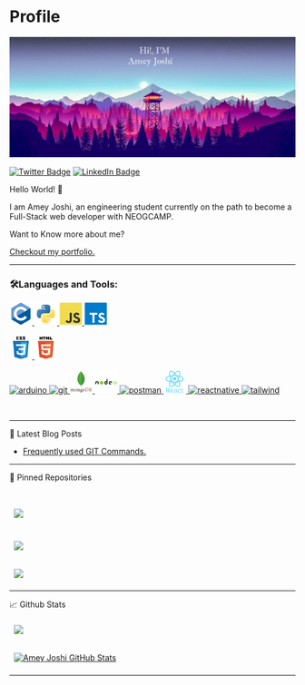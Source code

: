 # Profile
[![AMEY JOSHI GitHub Banner](./images/AmeyCover.jpg)](https://dev.to/skullninja72)

[![Twitter Badge](https://img.shields.io/twitter/url?style=social&url=https%3A%2F%2Ftwitter.com%2FAmeyRJoshi
)](https://twitter.com/AmeyRJoshi)
[![LinkedIn Badge](https://img.shields.io/badge/LinkedIn-Profile-informational?style=flat&logo=linkedin&logoColor=white&color=0D76A8)](https://www.linkedin.com/in/amey-joshi-a72bb6136/)
<br>
<p> Hello World! 👋</p>
<p> I am Amey Joshi, an engineering student currently  on the path to become a Full-Stack web developer with NEOGCAMP.</p>
<p> Want to Know more about me?</p><a href = "https://ameyjoshi2u.netlify.app/">Checkout my portfolio.</a>
<br>
<hr>
<h3 align="left">🛠️Languages and Tools:</h3>
<p align="left">
<a href="https://www.cprogramming.com/" target="_blank"> <img src="https://raw.githubusercontent.com/devicons/devicon/master/icons/c/c-original.svg" alt="c" width="40" height="40"/> </a>
<a href="https://www.python.org" target="_blank"> <img src="https://raw.githubusercontent.com/devicons/devicon/master/icons/python/python-original.svg" alt="python" width="40" height="40"/> </a> 
<a href="https://developer.mozilla.org/en-US/docs/Web/JavaScript" target="_blank"> <img src="https://raw.githubusercontent.com/devicons/devicon/master/icons/javascript/javascript-original.svg" alt="javascript" width="40" height="40"/> </a> 
<a href="https://www.typescriptlang.org/" target="_blank"> <img src="https://raw.githubusercontent.com/devicons/devicon/master/icons/typescript/typescript-original.svg" alt="typescript" width="40" height="40"/> </a>
<br>
<br>
<a href="https://www.w3schools.com/css/" target="_blank"> <img src="https://raw.githubusercontent.com/devicons/devicon/master/icons/css3/css3-original-wordmark.svg" alt="css3" width="40" height="40"/> </a>
<a href="https://www.w3.org/html/" target="_blank"> <img src="https://raw.githubusercontent.com/devicons/devicon/master/icons/html5/html5-original-wordmark.svg" alt="html5" width="40" height="40"/> </a>
<br>
<br>
<a href="https://www.arduino.cc/" target="_blank"> <img src="https://cdn.worldvectorlogo.com/logos/arduino-1.svg" alt="arduino" width="40" height="40"/> </a>
<a href="https://git-scm.com/" target="_blank"> <img src="https://www.vectorlogo.zone/logos/git-scm/git-scm-icon.svg" alt="git" width="40" height="40"/> </a> 
 <a href="https://www.mongodb.com/" target="_blank"> <img src="https://raw.githubusercontent.com/devicons/devicon/master/icons/mongodb/mongodb-original-wordmark.svg" alt="mongodb" width="40" height="40"/> </a> 
<a href="https://nodejs.org" target="_blank"> <img src="https://raw.githubusercontent.com/devicons/devicon/master/icons/nodejs/nodejs-original-wordmark.svg" alt="nodejs" width="40" height="40"/> </a> 
<a href="https://postman.com" target="_blank"> <img src="https://www.vectorlogo.zone/logos/getpostman/getpostman-icon.svg" alt="postman" width="40" height="40"/> </a> 
<a href="https://reactjs.org/" target="_blank"> <img src="https://raw.githubusercontent.com/devicons/devicon/master/icons/react/react-original-wordmark.svg" alt="react" width="40" height="40"/> </a>
 <a href="https://reactnative.dev/" target="_blank"> <img src="https://reactnative.dev/img/header_logo.svg" alt="reactnative" width="40" height="40"/> </a> 
 <a href="https://tailwindcss.com/" target="_blank"> <img src="https://www.vectorlogo.zone/logos/tailwindcss/tailwindcss-icon.svg" alt="tailwind" width="40" height="40"/> </a> 
</p>
<br>
<hr>
📩 Latest Blog Posts  
<!-- BLOG-POST-LIST:START -->

- [Frequently used GIT Commands.](https://dev.to/ameyjoshi/frequently-used-git-commands-5c83)
<!-- BLOG-POST-LIST:END -->





<hr>

📌 Pinned Repositories <br><br>

<a href="https://github.com/dev-ameyjoshi/Budget-App">
  <img align="center" style="margin:1rem 0.5rem" src="https://github-readme-stats.vercel.app/api/pin/?username=dev-ameyjoshi&repo=Budget-App&title_color=ffffff&text_color=c9cacc&icon_color=4AB197&bg_color=818CF8" />
</a>
<br>
<br>

<a href="https://github.com/dev-ameyjoshi/Registration-Form-website">
  <img align="center" style="margin:0.5rem" src="https://github-readme-stats.vercel.app/api/pin/?username=dev-ameyjoshi&repo=Registration-Form-website&text_color=c9cacc&icon_color=4AB197&bg_color=1A2B34" />
</a>
<br>
<br>
<a href="https://github.com/dev-ameyjoshi/cash-register-program">
  <img align="center" style="margin:0.5rem" src="https://github-readme-stats.vercel.app/api/pin/?username=dev-ameyjoshi&repo=cash-register-program&title_color=ffffff&text_color=c9cacc&icon_color=4AB197&bg_color=1A2B34" />
</a>
<hr>

📈 Github Stats

<a href="https://github.com/dev-ameyjoshi">
  <img align="center" style="margin:0.5rem" src="https://github-readme-stats.vercel.app/api/top-langs/?username=dev-ameyjoshi&hide=html,css&title_color=ffffff&text_color=c9cacc&icon_color=4AB197&bg_color=1A2B34" />
</a>
<br>
<br>

<a href="https://github.com/dev-ameyjoshi">
  <img align="center" style="margin:0.5rem" src="https://github-readme-stats.vercel.app/api?username=dev-ameyjoshi&show_icons=true&line_height=27&count_private=true&title_color=ffffff&text_color=c9cacc&icon_color=4AB097&bg_color=1A2B34" alt="Amey Joshi GitHub Stats" />
</a>
<br>
<hr>
 

